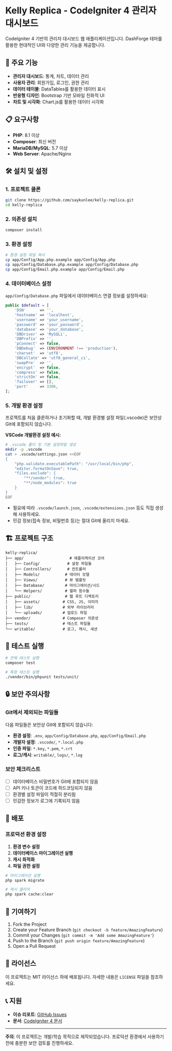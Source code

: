 # Kelly Replica - CodeIgniter 4 관리자 대시보드

CodeIgniter 4 기반의 관리자 대시보드 웹 애플리케이션입니다. DashForge 테마를 활용한 현대적인 UI와 다양한 관리 기능을 제공합니다.

## 🚀 주요 기능

- **관리자 대시보드**: 통계, 차트, 데이터 관리
- **사용자 관리**: 회원가입, 로그인, 권한 관리
- **데이터 테이블**: DataTables를 활용한 데이터 표시
- **반응형 디자인**: Bootstrap 기반 모바일 친화적 UI
- **차트 및 시각화**: Chart.js를 활용한 데이터 시각화

## 📋 요구사항

- **PHP**: 8.1 이상
- **Composer**: 최신 버전
- **MariaDB/MySQL**: 5.7 이상
- **Web Server**: Apache/Nginx

## 🛠️ 설치 및 설정

### 1. 프로젝트 클론

```bash
git clone https://github.com/saykunlee/kelly-replica.git
cd kelly-replica
```

### 2. 의존성 설치

```bash
composer install
```

### 3. 환경 설정

```bash
# 환경 설정 파일 복사
cp app/Config/App.php.example app/Config/App.php
cp app/Config/Database.php.example app/Config/Database.php
cp app/Config/Email.php.example app/Config/Email.php
```

### 4. 데이터베이스 설정

`app/Config/Database.php` 파일에서 데이터베이스 연결 정보를 설정하세요:

```php
public $default = [
    'DSN'      => '',
    'hostname' => 'localhost',
    'username' => 'your_username',
    'password' => 'your_password',
    'database' => 'your_database',
    'DBDriver' => 'MySQLi',
    'DBPrefix' => '',
    'pConnect' => false,
    'DBDebug'  => (ENVIRONMENT !== 'production'),
    'charset'  => 'utf8',
    'DBCollate' => 'utf8_general_ci',
    'swapPre'  => '',
    'encrypt'  => false,
    'compress' => false,
    'strictOn' => false,
    'failover' => [],
    'port'     => 3306,
];
```

### 5. 개발 환경 설정

프로젝트를 처음 클론하거나 초기화할 때, 개발 환경별 설정 파일(.vscode)은 보안상 Git에 포함되지 않습니다.

**VSCode 개발환경 설정 예시:**

```bash
# .vscode 폴더 및 기본 설정파일 생성
mkdir -p .vscode
cat > .vscode/settings.json <<EOF
{
    "php.validate.executablePath": "/usr/local/bin/php",
    "editor.formatOnSave": true,
    "files.exclude": {
        "**/vendor": true,
        "**/node_modules": true
    }
}
EOF
```

- 필요에 따라 `.vscode/launch.json`, `.vscode/extensions.json` 등도 직접 생성해 사용하세요.
- 민감 정보(접속 정보, 비밀번호 등)는 절대 Git에 올리지 마세요.

## 🏗️ 프로젝트 구조

```
kelly-replica/
├── app/                    # 애플리케이션 코어
│   ├── Config/            # 설정 파일들
│   ├── Controllers/       # 컨트롤러
│   ├── Models/           # 데이터 모델
│   ├── Views/            # 뷰 템플릿
│   ├── Database/         # 마이그레이션/시드
│   └── Helpers/          # 헬퍼 함수들
├── public/               # 웹 루트 디렉토리
│   ├── assets/          # CSS, JS, 이미지
│   ├── lib/             # 외부 라이브러리
│   └── uploads/         # 업로드 파일
├── vendor/              # Composer 의존성
├── tests/               # 테스트 파일들
└── writable/            # 로그, 캐시, 세션
```

## 🧪 테스트 실행

```bash
# 전체 테스트 실행
composer test

# 특정 테스트 실행
./vendor/bin/phpunit tests/unit/
```

## 🔒 보안 주의사항

### Git에서 제외되는 파일들

다음 파일들은 보안상 Git에 포함되지 않습니다:

- **환경 설정**: `.env`, `app/Config/Database.php`, `app/Config/Email.php`
- **개발자 설정**: `.vscode/`, `*.local.php`
- **인증 파일**: `*.key`, `*.pem`, `*.crt`
- **로그/캐시**: `writable/`, `logs/`, `*.log`

### 보안 체크리스트

- [ ] 데이터베이스 비밀번호가 Git에 포함되지 않음
- [ ] API 키나 토큰이 코드에 하드코딩되지 않음
- [ ] 환경별 설정 파일이 적절히 분리됨
- [ ] 민감한 정보가 로그에 기록되지 않음

## 🚀 배포

### 프로덕션 환경 설정

1. **환경 변수 설정**
2. **데이터베이스 마이그레이션 실행**
3. **캐시 최적화**
4. **파일 권한 설정**

```bash
# 마이그레이션 실행
php spark migrate

# 캐시 클리어
php spark cache:clear
```

## 🤝 기여하기

1. Fork the Project
2. Create your Feature Branch (`git checkout -b feature/AmazingFeature`)
3. Commit your Changes (`git commit -m 'Add some AmazingFeature'`)
4. Push to the Branch (`git push origin feature/AmazingFeature`)
5. Open a Pull Request

## 📝 라이선스

이 프로젝트는 MIT 라이선스 하에 배포됩니다. 자세한 내용은 `LICENSE` 파일을 참조하세요.

## 📞 지원

- **이슈 리포트**: [GitHub Issues](https://github.com/saykunlee/kelly-replica/issues)
- **문서**: [CodeIgniter 4 문서](https://codeigniter4.github.io/userguide/)

---

**주의**: 이 프로젝트는 개발/학습 목적으로 제작되었습니다. 프로덕션 환경에서 사용하기 전에 충분한 보안 검토를 진행하세요.